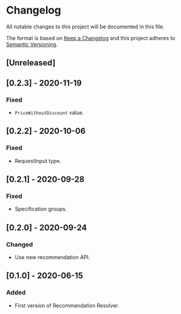 # Changelog

All notable changes to this project will be documented in this file.

The format is based on [Keep a Changelog](http://keepachangelog.com/en/1.0.0/)
and this project adheres to [Semantic Versioning](http://semver.org/spec/v2.0.0.html).

## [Unreleased]

## [0.2.3] - 2020-11-19

### Fixed

- `PriceWithoutDiscount` value.

## [0.2.2] - 2020-10-06

### Fixed

- RequestInput type.

## [0.2.1] - 2020-09-28

### Fixed

- Specification groups.

## [0.2.0] - 2020-09-24

### Changed

- Use new recommendation API.

## [0.1.0] - 2020-06-15

### Added

- First version of Recommendation Resolver.
